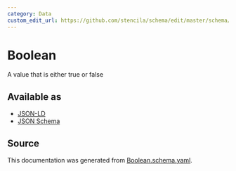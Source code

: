 ```yaml
---
category: Data
custom_edit_url: https://github.com/stencila/schema/edit/master/schema/Boolean.schema.yaml
---
```


# Boolean

A value that is either true or false

## Available as

-   [JSON-LD](https://schema.stenci.la/Boolean.jsonld)
-   [JSON Schema](https://schema.stenci.la/v1/Boolean.schema.json)

## Source

This documentation was generated from [Boolean.schema.yaml](https://github.com/stencila/schema/blob/master/schema/Boolean.schema.yaml).
